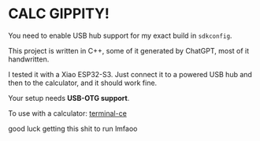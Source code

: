 # CALC GIPPITY!

You need to enable USB hub support for my exact build in `sdkconfig`.

This project is written in C++, some of it generated by ChatGPT, most of it
handwritten.

I tested it with a Xiao ESP32-S3. Just connect it to a powered USB hub and then
to the calculator, and it should work fine.

Your setup needs **USB-OTG support**.

To use with a calculator:
[terminal-ce](https://github.com/commandblockguy/terminal-ce)

good luck getting this shit to run lmfaoo

